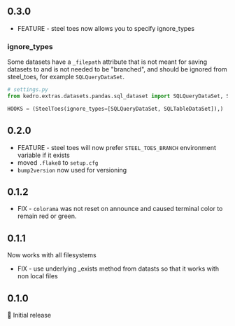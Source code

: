 ## 0.3.0

* FEATURE - steel toes now allows you to specify ignore_types

### ignore_types

Some datasets have a `_filepath` attribute that is not meant for saving
datasets to and is not needed to be "branched", and should be ignored from
steel_toes, for example `SQLQueryDataSet`.

``` python
# settings.py
from kedro.extras.datasets.pandas.sql_dataset import SQLQueryDataSet, SQLTableDataSet

HOOKS = (SteelToes(ignore_types=[SQLQueryDataSet, SQLTableDataSet]),)
```

## 0.2.0

* FEATURE - steel toes will now prefer `STEEL_TOES_BRANCH` environment variable
    if it exists
* moved `.flake8` to `setup.cfg`
* `bump2version` now used for versioning

## 0.1.2

* FIX - `colorama` was not reset on announce and caused terminal color to remain red or green.

## 0.1.1
Now works with all filesystems

* FIX - use underlying _exists method from datasts so that it works with non local files

## 0.1.0

🎉 Initial release
